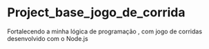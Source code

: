 # Project_base_jogo_de_corrida
Fortalecendo a minha lógica de programação , com jogo de corridas desenvolvido com o Node.js
